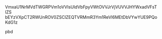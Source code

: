 VmxaU1NrMVdTWGRPVm1oVVlsUldVbFpyVWtOVVJrVjVUVVJHYWxadVFsTlZS
bEYzVXpCT2RWUnROV0ZSClZEQTVRMmR3Ym1ReVl6MEtDbVYwYUE9PQoKdG1z

pbd